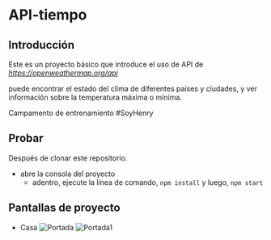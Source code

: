 # API-tiempo

## Introducción

Este es un proyecto básico que introduce el uso de API de _https://openweathermap.org/api_

puede encontrar el estado del clima de diferentes países y ciudades, y ver información sobre la temperatura máxima o mínima.

Campamento de entrenamiento #SoyHenry
## Probar

Después de clonar este repositorio.
 - abre la consola del proyecto
    + adentro, ejecute la línea de comando, `npm install` y luego, `npm start`

## Pantallas de proyecto

- Casa
![Portada](https://user-images.githubusercontent.com/97521604/166487695-2db47553-f34b-424f-bafa-aa1fb6329779.jpg)
![Portada1](https://user-images.githubusercontent.com/97521604/166487751-9e91494b-253f-4dd6-ad44-274f974316eb.jpg)
